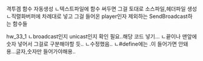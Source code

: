 격투겜 함수 자동생성
ㄴ텍스트파일에 함수 써두면 그걸 토대로 소스파일,헤더파일 생성
ㄴ직렬화버퍼에 차례대로 넣고 그걸 들어온 player인자 제외하는 SendBroadcast하는 함수들

hw_33_1
ㄴbroadcast인지 unicast인지 확인 필요..해당 코드 넣기...
ㄴ끝이나 맨앞에 숫자 넣어서 그걸로 구분해야할 듯..
  ㄴ수정했음..
ㄴ#define에는 .이 들어가면 안돼용...글자,숫자만 들어가야해용..
